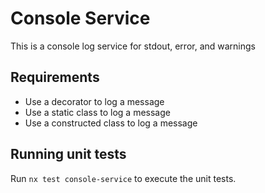 # Console Service

This is a console log service for stdout, error, and warnings

## Requirements

- Use a decorator to log a message
- Use a static class to log a message
- Use a constructed class to log a message

## Running unit tests

Run `nx test console-service` to execute the unit tests.
